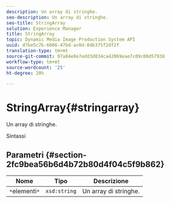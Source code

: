 ```yaml
---
description: Un array di stringhe.
seo-description: Un array di stringhe.
seo-title: StringArray
solution: Experience Manager
title: StringArray
topic: Dynamic Media Image Production System API
uuid: d7be5c7b-6086-47bd-ac0d-84b375f2df2f
translation-type: tm+mt
source-git-commit: 97a84e8e7edd3d834ca42069eae7c09c00d57938
workflow-type: tm+mt
source-wordcount: '25'
ht-degree: 20%

---
```



# StringArray{#stringarray}

Un array di stringhe.

Sintassi

## Parametri {#section-2fc9bea56b6d4b72b80d4f04c5f9b862}

| Nome | Tipo | Descrizione |
|---|---|---|
| `*`elementi`*` | `xsd:string` | Un array di stringhe. |

